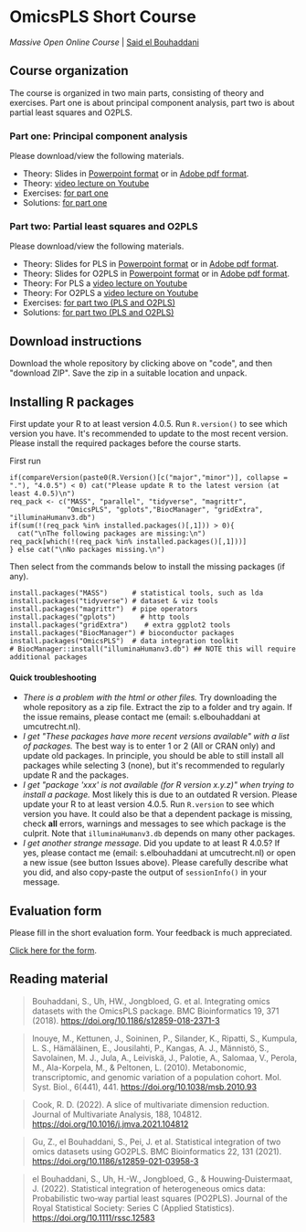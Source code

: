 # OmicsPLS Short Course
*Massive Open Online Course* | [Said el Bouhaddani](https://www.linkedin.com/in/selbouhaddani/)

## Course organization

The course is organized in two main parts, consisting of theory and exercises. Part one is about principal component analysis, part two is about partial least squares and O2PLS.

### Part one: Principal component analysis

Please download/view the following materials.

- Theory: Slides in [Powerpoint format](link) or in [Adobe pdf format](link).
- Theory: [video lecture on Youtube](link)
- Exercises: [for part one](link)
- Solutions: [for part one](link)

### Part two: Partial least squares and O2PLS

Please download/view the following materials.

- Theory: Slides for PLS in [Powerpoint format](link) or in [Adobe pdf format](link).
- Theory: Slides for O2PLS in [Powerpoint format](link) or in [Adobe pdf format](link).
- Theory: For PLS a [video lecture on Youtube](link)
- Theory: For O2PLS a [video lecture on Youtube](link)
- Exercises: [for part two (PLS and O2PLS)](link)
- Solutions: [for part two (PLS and O2PLS)](link)

## Download instructions

Download the whole repository by clicking above on "code", and then "download ZIP". Save the zip in a suitable location and unpack.

## Installing R packages

First update your R to at least version 4.0.5. Run `R.version()` to see which version you have. It's recommended to update to the most recent version.
Please install the required packages before the course starts.

First run
```
if(compareVersion(paste0(R.Version()[c("major","minor")], collapse = "."), "4.0.5") < 0) cat("Please update R to the latest version (at least 4.0.5)\n")
req_pack <- c("MASS", "parallel", "tidyverse", "magrittr",
              "OmicsPLS", "gplots","BiocManager", "gridExtra", "illuminaHumanv3.db")
if(sum(!(req_pack %in% installed.packages()[,1])) > 0){
  cat("\nThe following packages are missing:\n")
req_pack[which(!(req_pack %in% installed.packages()[,1]))]
} else cat("\nNo packages missing.\n")
```

Then select from the commands below to install the missing packages (if any).
```
install.packages("MASS")      # statistical tools, such as lda
install.packages("tidyverse") # dataset & viz tools
install.packages("magrittr")  # pipe operators
install.packages("gplots")      # http tools
install.packages("gridExtra")    # extra ggplot2 tools
install.packages("BiocManager") # bioconductor packages
install.packages("OmicsPLS")  # data integration toolkit
# BiocManager::install("illuminaHumanv3.db") ## NOTE this will require additional packages
```


#### Quick troubleshooting

- _There is a problem with the html or other files._ Try downloading the whole repository as a zip file. Extract the zip to a folder and try again. If the issue remains, please contact me (email: s.elbouhaddani at umcutrecht.nl).
- _I get "These packages have more recent versions available" with a list of packages._ The best way is to enter 1 or 2 (All or CRAN only) and update old packages. In principle, you should be able to still install all packages while selecting 3 (none), but it's recommended to regularly update R and the packages.
- _I get "package 'xxx' is not available (for R version x.y.z)" when trying to install a package._ Most likely this is due to an outdated R version. Please update your R to at least version 4.0.5. Run `R.version` to see which version you have. It could also be that a dependent package is missing, check **all** errors, warnings and messages to see which package is the culprit. Note that `illuminaHumanv3.db` depends on many other packages.
- _I get another strange message._ Did you update to at least R 4.0.5? If yes, please contact me (email: s.elbouhaddani at umcutrecht.nl) or open a new issue (see button Issues above). Please carefully describe what you did, and also copy-paste the output of `sessionInfo()` in your message.


## Evaluation form

Please fill in the short evaluation form. Your feedback is much appreciated.

[Click here for the form](https://forms.gle/6FCrtwQk5Qs5hsUs6).


## Reading material

> Bouhaddani, S., Uh, HW., Jongbloed, G. et al. Integrating omics datasets with the OmicsPLS package. BMC Bioinformatics 19, 371 (2018). https://doi.org/10.1186/s12859-018-2371-3

> Inouye, M., Kettunen, J., Soininen, P., Silander, K., Ripatti, S., Kumpula, L. S., Hämäläinen, E., Jousilahti, P., Kangas, A. J., Männistö, S., Savolainen, M. J., Jula, A., Leiviskä, J., Palotie, A., Salomaa, V., Perola, M., Ala-Korpela, M., & Peltonen, L. (2010). Metabonomic, transcriptomic, and genomic variation of a population cohort. Mol. Syst. Biol., 6(441), 441. https://doi.org/10.1038/msb.2010.93

> Cook, R. D. (2022). A slice of multivariate dimension reduction. Journal of Multivariate Analysis, 188, 104812. https://doi.org/10.1016/j.jmva.2021.104812

> Gu, Z., el Bouhaddani, S., Pei, J. et al. Statistical integration of two omics datasets using GO2PLS. BMC Bioinformatics 22, 131 (2021). https://doi.org/10.1186/s12859-021-03958-3

> el Bouhaddani, S., Uh, H.-W., Jongbloed, G., & Houwing‐Duistermaat, J. (2022). Statistical integration of heterogeneous omics data: Probabilistic two‐way partial least squares (PO2PLS). Journal of the Royal Statistical Society: Series C (Applied Statistics). https://doi.org/10.1111/rssc.12583
